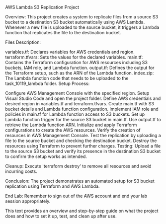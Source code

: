 AWS Lambda S3 Replication Project

Overview:
This project creates a system to replicate files from a source S3 bucket to a destination S3 bucket automatically using AWS Lambda. Whenever a new file is uploaded to the source bucket, it triggers a Lambda function that replicates the file to the destination bucket.

Files Description:

variables.tf: Declares variables for AWS credentials and region.
terraform.tfvars: Sets the values for the declared variables.
main.tf: Contains the Terraform configuration for AWS resources including S3 buckets, IAM role, and Lambda function.
output.tf: Defines the output for the Terraform setup, such as the ARN of the Lambda function.
index.zip: The Lambda function code that needs to be uploaded to the task_10119_lambda folder.
Setup Process:

Configure AWS Management Console with the specified region.
Setup Visual Studio Code and open the project folder.
Define AWS credentials and desired region in variables.tf and terraform.tfvars.
Create main.tf with S3 bucket details and Lambda function configuration.
Implement IAM role and policies in main.tf for Lambda function access to S3 buckets.
Set up Lambda function trigger for the source S3 bucket in main.tf.
Use output.tf to retrieve the Lambda function ARN.
Initialize and apply Terraform configurations to create the AWS resources.
Verify the creation of resources in AWS Management Console.
Test the replication by uploading a file to the source bucket and checking the destination bucket.
Destroy the resources using Terraform to prevent further charges.
Testing:
Upload a file to the source S3 bucket and verify its presence in the destination S3 bucket to confirm the setup works as intended.

Cleanup:
Execute 'terraform destroy' to remove all resources and avoid incurring costs.

Conclusion:
The project demonstrates an automated setup for S3 bucket replication using Terraform and AWS Lambda.

End Lab:
Remember to sign out of the AWS account and end your lab session appropriately.

This text provides an overview and step-by-step guide on what the project does and how to set it up, test, and clean up after use.